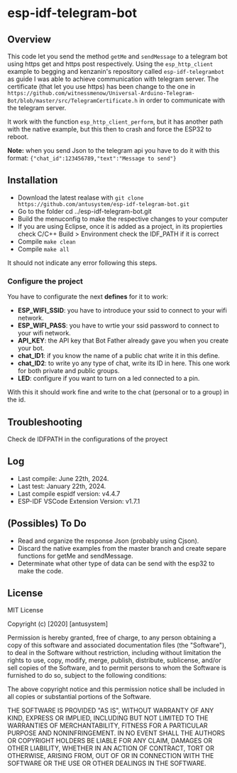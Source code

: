 # esp-idf-telegram-bot


## Overview

This code let you send the method `getMe` and `sendMessage` to a telegram bot using https get and https post respectively. Using the `esp_http_client` example to begging and kenzanin's repository called `esp-idf-telegrambot` as guide I was able to achieve communication with telegram server. The certificate (that let you use https) has been change to the one in `https://github.com/witnessmenow/Universal-Arduino-Telegram-Bot/blob/master/src/TelegramCertificate.h` in order to communicate with the telegram server.

It work with the function `esp_http_client_perform`, but it has another path with the native example, but this then to crash and force the ESP32 to reboot.

**Note:** when you send Json to the telegram api you have to do it with this format: `{"chat_id":123456789,"text":"Message to send"}`

## Installation

* Download the latest realase with `git clone https://github.com/antusystem/esp-idf-telegram-bot.git`
* Go to the folder cd ../esp-idf-telegram-bot.git
* Build the menuconfig to make the respective changes to your computer
* If you are using Eclipse, once it is added as a project, in its propierties check C/C++ Build > Environment check the IDF_PATH if it is correct
* Compile `make clean`
* Compile `make all`

It should not indicate any error following this steps.

### Configure the project

You have to configurate the next **defines** for it to work:

- **ESP_WIFI_SSID**: you have to introduce your ssid to connect to your wifi network.
- **ESP_WIFI_PASS**: you have to wrtie your ssid password to connect to your wifi network.
- **API_KEY**: the API key that Bot Father already gave you when you create your bot.
- **chat_ID1**: if you know the name of a public chat write it in this define.
- **chat_ID2**: to write yo any type of chat, write its ID in here. This one work for both private and public groups.
- **LED**: configure if you want to turn on a led connected to a pin.

With this it should work fine and write to the chat (personal or to a group) in the id.

## Troubleshooting

Check de IDFPATH in the configurations of the proyect

## Log

* Last compile: June 22th, 2024.
* Last test: January 22th, 2024.
* Last compile espidf version: v4.4.7
* ESP-IDF VSCode Extension Version: v1.7.1

## (Possibles) To Do

* Read and organize the response Json (probably using Cjson).
* Discard the native examples from the master branch and create separe functions for getMe and sendMessage.
* Determinate what other type of data can be send with the esp32 to make the code.

## License
MIT License

Copyright (c) [2020] [antusystem]

Permission is hereby granted, free of charge, to any person obtaining a copy of this software and associated documentation files (the "Software"), to deal in the Software without restriction, including without limitation the rights to use, copy, modify, merge, publish, distribute, sublicense, and/or sell copies of the Software, and to permit persons to whom the Software is furnished to do so, subject to the following conditions:

The above copyright notice and this permission notice shall be included in all copies or substantial portions of the Software.

THE SOFTWARE IS PROVIDED "AS IS", WITHOUT WARRANTY OF ANY KIND, EXPRESS OR IMPLIED, INCLUDING BUT NOT LIMITED TO THE WARRANTIES OF MERCHANTABILITY, FITNESS FOR A PARTICULAR PURPOSE AND NONINFRINGEMENT. IN NO EVENT SHALL THE AUTHORS OR COPYRIGHT HOLDERS BE LIABLE FOR ANY CLAIM, DAMAGES OR OTHER LIABILITY, WHETHER IN AN ACTION OF CONTRACT, TORT OR OTHERWISE, ARISING FROM, OUT OF OR IN CONNECTION WITH THE SOFTWARE OR THE USE OR OTHER DEALINGS IN THE SOFTWARE.
